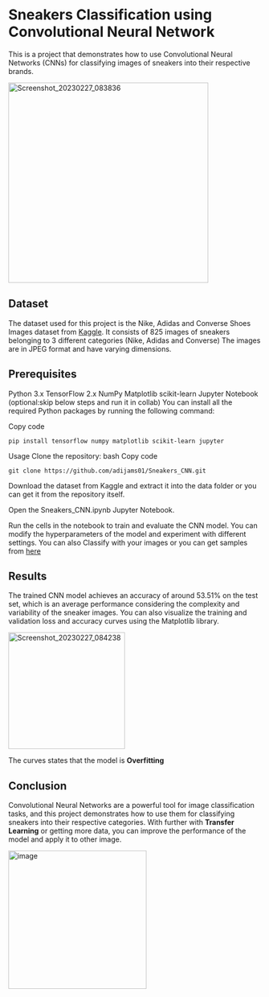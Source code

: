 # Sneakers Classification using Convolutional Neural Network
This is a project that demonstrates how to use Convolutional Neural Networks (CNNs) for classifying images of sneakers into their respective brands.

<img width="398" alt="Screenshot_20230227_083836" src="https://user-images.githubusercontent.com/92617405/221600958-52f3fd0f-1f08-4235-87e8-a64bc4270d70.png">


## Dataset
The dataset used for this project is the Nike, Adidas and Converse Shoes Images dataset from [Kaggle](https://www.kaggle.com/datasets/die9origephit/nike-adidas-and-converse-imaged). It consists of 825 images of sneakers belonging to 3 different categories (Nike, Adidas and Converse) The images are in JPEG format and have varying dimensions.

## Prerequisites
Python 3.x
TensorFlow 2.x
NumPy
Matplotlib
scikit-learn
Jupyter Notebook (optional:skip below steps and run it in collab)
You can install all the required Python packages by running the following command:

Copy code
```
pip install tensorflow numpy matplotlib scikit-learn jupyter
```
Usage
Clone the repository:
bash
Copy code
```
git clone https://github.com/adijams01/Sneakers_CNN.git
```
Download the dataset from Kaggle and extract it into the data folder or you can get it from the repository itself.

Open the Sneakers_CNN.ipynb Jupyter Notebook.

Run the cells in the notebook to train and evaluate the CNN model. You can modify the hyperparameters of the model and experiment with different settings.
You can also Classify with your images or you can get samples from [here](https://github.com/adijams01/Sneakers_CNN/tree/main/samples%20for%20predictions)

## Results
The trained CNN model achieves an accuracy of around 53.51% on the test set, which is an average performance considering the complexity and variability of the sneaker images. You can also visualize the training and validation loss and accuracy curves using the Matplotlib library.

<img width="232" alt="Screenshot_20230227_084238" src="https://user-images.githubusercontent.com/92617405/221602022-b2ea3299-4c4f-42a0-b2e2-6299a59bfbdb.png">

The curves states that the model is **Overfitting**



## Conclusion
Convolutional Neural Networks are a powerful tool for image classification tasks, and this project demonstrates how to use them for classifying sneakers into their respective categories. With further with **Transfer Learning** or getting more data, you can improve the performance of the model and apply it to other image.

<img width="275" alt="image" src="https://user-images.githubusercontent.com/92617405/221600003-8fd8cee5-0a9b-4a2e-b3ca-e743462584d5.png">
